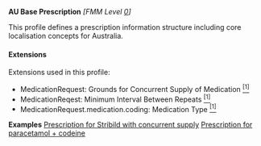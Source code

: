 **AU Base Prescription** *[FMM Level [0](http://build.fhir.org/versions.html#maturity)]*

This profile defines a prescription information structure including core localisation concepts for Australia.

#### Extensions
Extensions used in this profile:
* MedicationRequest: Grounds for Concurrent Supply of Medication [<sup>[1]</sup>](http://hl7.org.au/fhir/StructureDefinition/grounds-for-concurrent-supply)
* MedicationReqest: Minimum Interval Between Repeats [<sup>[1]</sup>](http://hl7.org.au/fhir/StructureDefinition/minimum-interval-between-repeats)
* MedicationRequest.medication.coding: Medication Type [<sup>[1]</sup>](http://hl7.org.au/fhir/StructureDefinition/medication-type)


**Examples**
[Prescription for Stribild  with concurrent supply](MedicationRequest-medicationrequest-example1.html)
[Prescription for paracetamol + codeine](MedicationRequest-medicationrequest-example0.html)
